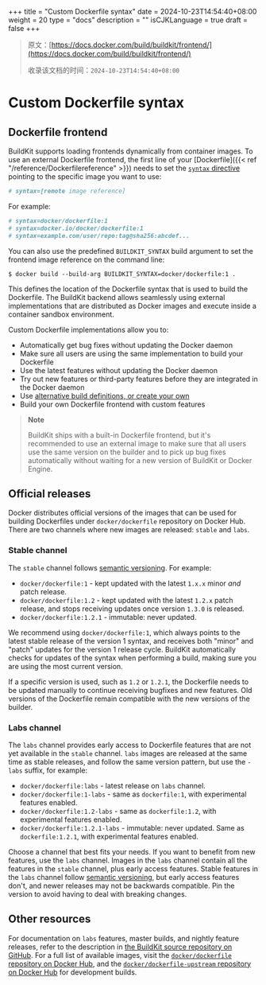 +++
title = "Custom Dockerfile syntax"
date = 2024-10-23T14:54:40+08:00
weight = 20
type = "docs"
description = ""
isCJKLanguage = true
draft = false
+++

> 原文：[https://docs.docker.com/build/buildkit/frontend/](https://docs.docker.com/build/buildkit/frontend/)
>
> 收录该文档的时间：`2024-10-23T14:54:40+08:00`

# Custom Dockerfile syntax

## Dockerfile frontend

BuildKit supports loading frontends dynamically from container images. To use an external Dockerfile frontend, the first line of your [Dockerfile]({{< ref "/reference/Dockerfilereference" >}}) needs to set the [`syntax` directive](https://docs.docker.com/reference/dockerfile/#syntax) pointing to the specific image you want to use:



```dockerfile
# syntax=[remote image reference]
```

For example:



```dockerfile
# syntax=docker/dockerfile:1
# syntax=docker.io/docker/dockerfile:1
# syntax=example.com/user/repo:tag@sha256:abcdef...
```

You can also use the predefined `BUILDKIT_SYNTAX` build argument to set the frontend image reference on the command line:



```console
$ docker build --build-arg BUILDKIT_SYNTAX=docker/dockerfile:1 .
```

This defines the location of the Dockerfile syntax that is used to build the Dockerfile. The BuildKit backend allows seamlessly using external implementations that are distributed as Docker images and execute inside a container sandbox environment.

Custom Dockerfile implementations allow you to:

- Automatically get bug fixes without updating the Docker daemon
- Make sure all users are using the same implementation to build your Dockerfile
- Use the latest features without updating the Docker daemon
- Try out new features or third-party features before they are integrated in the Docker daemon
- Use [alternative build definitions, or create your own](https://github.com/moby/buildkit#exploring-llb)
- Build your own Dockerfile frontend with custom features

> **Note**
>
> 
>
> BuildKit ships with a built-in Dockerfile frontend, but it's recommended to use an external image to make sure that all users use the same version on the builder and to pick up bug fixes automatically without waiting for a new version of BuildKit or Docker Engine.

## Official releases

Docker distributes official versions of the images that can be used for building Dockerfiles under `docker/dockerfile` repository on Docker Hub. There are two channels where new images are released: `stable` and `labs`.

### Stable channel

The `stable` channel follows [semantic versioning](https://semver.org/). For example:

- `docker/dockerfile:1` - kept updated with the latest `1.x.x` minor *and* patch release.
- `docker/dockerfile:1.2` - kept updated with the latest `1.2.x` patch release, and stops receiving updates once version `1.3.0` is released.
- `docker/dockerfile:1.2.1` - immutable: never updated.

We recommend using `docker/dockerfile:1`, which always points to the latest stable release of the version 1 syntax, and receives both "minor" and "patch" updates for the version 1 release cycle. BuildKit automatically checks for updates of the syntax when performing a build, making sure you are using the most current version.

If a specific version is used, such as `1.2` or `1.2.1`, the Dockerfile needs to be updated manually to continue receiving bugfixes and new features. Old versions of the Dockerfile remain compatible with the new versions of the builder.

### Labs channel

The `labs` channel provides early access to Dockerfile features that are not yet available in the `stable` channel. `labs` images are released at the same time as stable releases, and follow the same version pattern, but use the `-labs` suffix, for example:

- `docker/dockerfile:labs` - latest release on `labs` channel.
- `docker/dockerfile:1-labs` - same as `dockerfile:1`, with experimental features enabled.
- `docker/dockerfile:1.2-labs` - same as `dockerfile:1.2`, with experimental features enabled.
- `docker/dockerfile:1.2.1-labs` - immutable: never updated. Same as `dockerfile:1.2.1`, with experimental features enabled.

Choose a channel that best fits your needs. If you want to benefit from new features, use the `labs` channel. Images in the `labs` channel contain all the features in the `stable` channel, plus early access features. Stable features in the `labs` channel follow [semantic versioning](https://semver.org/), but early access features don't, and newer releases may not be backwards compatible. Pin the version to avoid having to deal with breaking changes.

## Other resources

For documentation on `labs` features, master builds, and nightly feature releases, refer to the description in [the BuildKit source repository on GitHub](https://github.com/moby/buildkit/blob/master/README.md). For a full list of available images, visit the [`docker/dockerfile` repository on Docker Hub](https://hub.docker.com/r/docker/dockerfile), and the [`docker/dockerfile-upstream` repository on Docker Hub](https://hub.docker.com/r/docker/dockerfile-upstream) for development builds.
